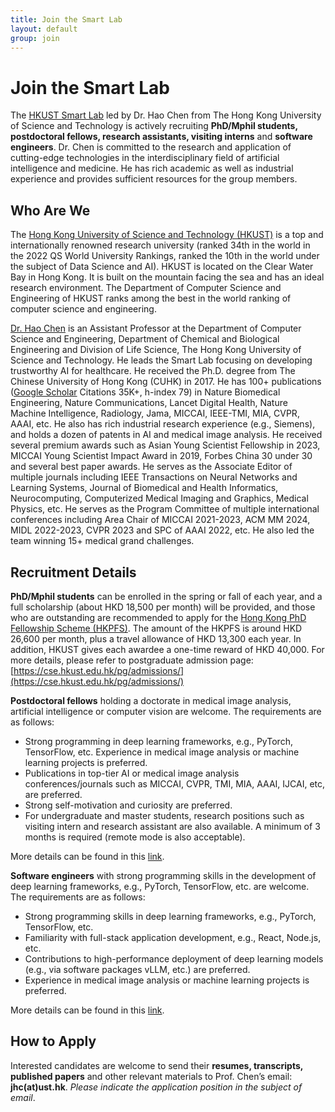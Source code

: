 ```yaml
---
title: Join the Smart Lab
layout: default
group: join
---
```


# Join the Smart Lab

The [HKUST Smart Lab](/contact) led by Dr. Hao Chen from The Hong Kong University of Science and Technology is actively recruiting **PhD/Mphil students, postdoctoral fellows, research assistants, visiting interns** and **software engineers**. Dr. Chen is committed to the research and application of cutting-edge technologies in the interdisciplinary field of artificial intelligence and medicine. He has rich academic as well as industrial experience and provides sufficient resources for the group members.

## Who Are We

The [Hong Kong University of Science and Technology (HKUST)](https://www.hkust.edu.hk) is a top and internationally renowned research university (ranked 34th in the world in the 2022 QS World University Rankings, ranked the 10th in the world under the subject of Data Science and AI). HKUST is located on the Clear Water Bay in Hong Kong. It is built on the mountain facing the sea and has an ideal research environment. The Department of Computer Science and Engineering of HKUST ranks among the best in the world ranking of computer science and engineering.

[Dr. Hao Chen](https://cse.hkust.edu.hk/~jhc/) is an Assistant Professor at the Department of Computer Science and Engineering, Department of Chemical and Biological Engineering and Division of Life Science, The Hong Kong University of Science and Technology. He leads the Smart Lab focusing on developing trustworthy AI for healthcare. He received the Ph.D. degree from The Chinese University of Hong Kong (CUHK) in 2017. He has 100+ publications ([Google Scholar](https://scholar.google.com/citations?user=Z_t5DjwAAAAJ) Citations 35K+, h-index 79) in Nature Biomedical Engineering, Nature Communications, Lancet Digital Health, Nature Machine Intelligence, Radiology, Jama, MICCAI, IEEE-TMI, MIA, CVPR, AAAI, etc. He also has rich industrial research experience (e.g., Siemens), and holds a dozen of patents in AI and medical image analysis. He received several premium awards such as Asian Young Scientist Fellowship in 2023, MICCAI Young Scientist Impact Award in 2019, Forbes China 30 under 30 and several best paper awards. He serves as the Associate Editor of multiple journals including IEEE Transactions on Neural Networks and Learning Systems, Journal of Biomedical and Health Informatics, Neurocomputing, Computerized Medical Imaging and Graphics, Medical Physics, etc. He serves as the Program Committee of multiple international conferences including Area Chair of MICCAI 2021-2023, ACM MM 2024, MIDL 2022-2023, CVPR 2023 and SPC of AAAI 2022, etc. He also led the team winning 15+ medical grand challenges.

## Recruitment Details

**PhD/Mphil students** can be enrolled in the spring or fall of each year, and a full scholarship (about HKD 18,500 per month) will be provided, and those who are outstanding are recommended to apply for the [Hong Kong PhD Fellowship Scheme (HKPFS)](https://cerg1.ugc.edu.hk/hkpfs/apply.html). The amount of the HKPFS is around HKD 26,600 per month, plus a travel allowance of HKD 13,300 each year. In addition, HKUST gives each awardee a one-time reward of HKD 40,000. For more details, please refer to postgraduate admission page: [https://cse.hkust.edu.hk/pg/admissions/](https://cse.hkust.edu.hk/pg/admissions/)

**Postdoctoral fellows** holding a doctorate in medical image analysis, artificial intelligence or computer vision are welcome. The requirements are as follows:

- Strong programming in deep learning frameworks, e.g., PyTorch, TensorFlow, etc.
  Experience in medical image analysis or machine learning projects is preferred.
- Publications in top-tier AI or medical image analysis conferences/journals such as MICCAI, CVPR, TMI, MIA, AAAI, IJCAI, etc, are preferred.
- Strong self-motivation and curiosity are preferred.
- For undergraduate and master students, research positions such as visiting intern and research assistant are also available. A minimum of 3 months is required (remote mode is also acceptable).

More details can be found in this [link](/static/media/20240531Recruitment_english.pdf).

**Software engineers** with strong programming skills in the development of deep learning frameworks, e.g., PyTorch, TensorFlow, etc. are welcome. The requirements are as follows:

- Strong programming skills in deep learning frameworks, e.g., PyTorch, TensorFlow, etc.
- Familiarity with full-stack application development, e.g., React, Node.js, etc.
- Contributions to high-performance deployment of deep learning models (e.g., via software packages vLLM, etc.) are preferred.
- Experience in medical image analysis or machine learning projects is preferred.

More details can be found in this [link](/static/media/20251001SoftwareEnginnerRecuritment_English.pdf).

## How to Apply

Interested candidates are welcome to send their **resumes, transcripts, published papers** and other relevant materials to Prof. Chen’s email: **jhc(at)ust.hk**. _Please indicate the application position in the subject of email_.

<br>
